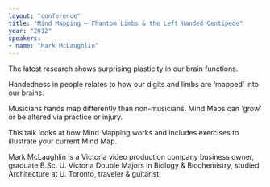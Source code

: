 ```yaml
---
layout: "conference"
title: "Mind Mapping – Phantom Limbs & the Left Handed Centipede"
year: "2012"
speakers:
- name: "Mark McLaughlin"
---
```



The latest research shows surprising plasticity in our brain functions.

Handedness in people relates to how our digits and limbs are ‘mapped’ into our
brains.

Musicians hands map differently than non-musicians. Mind Maps can ‘grow’ or be
altered via practice or injury.

This talk looks at how Mind Mapping works and includes exercises to illustrate
your current Mind Map.

Mark McLaughlin is a Victoria video production company business owner,
graduate B.Sc. U. Victoria Double Majors in Biology & Biochemistry, studied
Architecture at U. Toronto, traveler & guitarist.


[//]: # (Retrieved from https://web.archive.org/web/20210413200729/https://www.ideawave.ca/2012-conference/mind-mapping-phantom-limbs-the-left-handed-centipede)